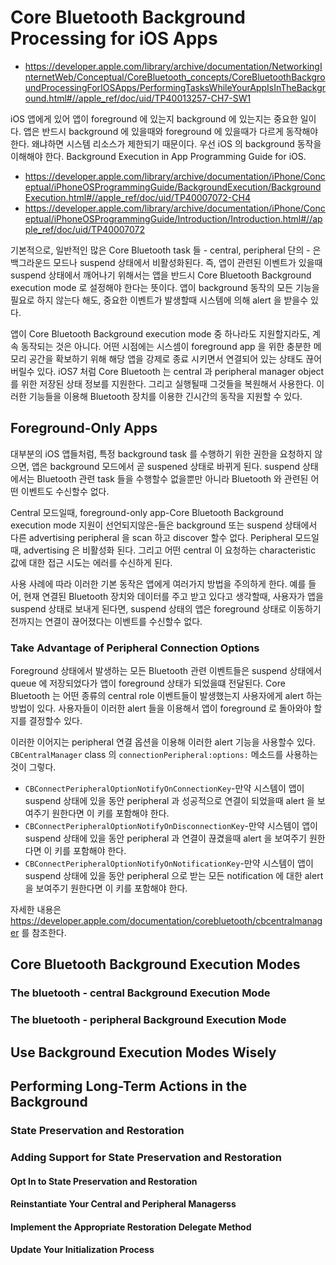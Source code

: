 # Core Bluetooth Background Processing for iOS Apps
- https://developer.apple.com/library/archive/documentation/NetworkingInternetWeb/Conceptual/CoreBluetooth_concepts/CoreBluetoothBackgroundProcessingForIOSApps/PerformingTasksWhileYourAppIsInTheBackground.html#//apple_ref/doc/uid/TP40013257-CH7-SW1

iOS 앱에게 있어 앱이 foreground 에 있는지 background 에 있는지는 중요한 일이다.
앱은 반드시 background 에 있을때와 foreground 에 있을때가 다르게 동작해야 한다.
왜냐하면 시스템 리소스가 제한되기 때문이다.
우선 iOS 의 background 동작을 이해해야 한다.  Background Execution in App Programming Guide for iOS.

- https://developer.apple.com/library/archive/documentation/iPhone/Conceptual/iPhoneOSProgrammingGuide/BackgroundExecution/BackgroundExecution.html#//apple_ref/doc/uid/TP40007072-CH4
- https://developer.apple.com/library/archive/documentation/iPhone/Conceptual/iPhoneOSProgrammingGuide/Introduction/Introduction.html#//apple_ref/doc/uid/TP40007072

기본적으로, 일반적인 많은 Core Bluetooth task 들 - central, peripheral 단의 - 은 백그라운드 모드나 suspend 상태에서 비활성화된다.
즉, 앱이 관련된 이벤트가 있을때 suspend 상태에서 깨어나기 위해서는 앱을 반드시 Core Bluetooth Background execution mode 로 설정해야 한다는 뜻이다.
앱이 background 동작의 모든 기능을 필요로 하지 않는다 해도, 중요한 이벤트가 발생할때 시스템에 의해 alert 을 받을수 있다.

앱이 Core Bluetooth Background execution mode 중 하나라도 지원할지라도,
계속 동작되는 것은 아니다.
어떤 시점에는 시스셈이 foreground app 을 위한 충분한 메모리 공간을 확보하기 위해 해당 앱을 강제로 종료 시키면서 연결되어 있는 상태도 끊어 버릴수 있다.
iOS7 처럼 Core Bluetooth 는 central 과 peripheral manager object 를 위한 저장된 상태 정보를 지원한다.
그리고 실행될때 그것들을 복원해서 사용한다.
이러한 기능들을 이용해 Bluetooth 장치를 이용한 긴시간의 동작을 지원할 수 있다.

## Foreground-Only Apps

대부분의 iOS 앱들처럼, 특정 background task 를 수행하기 위한 권한을 요청하지 않으면,
앱은 background 모드에서 곧 suspened 상태로 바뀌게 된다.
suspend 상태에서는 Bluetooth 관련 task 들을 수행할수 없을뿐만 아니라 Bluetooth 와 관련된 어떤 이벤트도 수신할수 없다.

Central 모드일때, foreground-only app-Core Bluetooth Background execution mode 지원이 선언되지않은-들은 background 또는 suspend 상태에서 다른 advertising peripheral 을 scan 하고 discover 할수 없다.
Peripheral 모드일때, advertising 은 비활성화 된다. 그리고 어떤 central 이 요청하는 characteristic 값에 대한 접근 시도는 에러를 수신하게 된다.

사용 사례에 따라 이러한 기본 동작은 앱에게 여러가지 방법을 주의하게 한다.
예를 들어, 현재 연결된 Bluetooth 장치와 데이터를 주고 받고 있다고 생각할때,
사용자가 앱을 suspend 상태로 보내게 된다면,
suspend 상태의 앱은 foreground 상태로 이동하기 전까지는 연결이 끊어졌다는 이벤트를 수신할수 없다.

### Take Advantage of Peripheral Connection Options
Foreground 상태에서 발생하는 모든 Bluetooth 관련 이벤트들은 suspend 상태에서 queue 에 저장되었다가 앱이 foreground 상태가 되었을떄 전달된다.
Core Bluetooth 는 어떤 종류의 central role 이벤트들이 발생했는지 사용자에게 alert 하는 방법이 있다.
사용자들이 이러한 alert 들을 이용해서 앱이 foreground 로 돌아와야 할지를 결정할수 있다.

이러한 이어지는 peripheral 연결 옵션을 이용해 이러한 alert 기능을 사용할수 있다.
`CBCentralManager` class 의 `connectionPeripheral:options:` 메소드를 사용하는 것이 그렇다.

- `CBConnectPeripheralOptionNotifyOnConnectionKey`-만약 시스템이 앱이 suspend 상태에 있을 동안 peripheral 과 성공적으로 연결이 되었을때 alert 을 보여주기 원한다면 이 키를 포함해야 한다.
- `CBConnectPeripheralOptionNotifyOnDisconnectionKey`-만약 시스템이 앱이 suspend 상태에 있을 동안 peripheral 과 연결이 끊겼을때 alert 을 보여주기 원한다면 이 키를 포함해야 한다.
- `CBConnectPeripheralOptionNotifyOnNotificationKey`-만약 시스템이 앱이 suspend 상태에 있을 동안 peripheral 으로 받는 모든 notification 에 대한 alert 을 보여주기 원한다면 이 키를 포함해야 한다.

자세한 내용은 https://developer.apple.com/documentation/corebluetooth/cbcentralmanager 를 참조한다.

## Core Bluetooth Background Execution Modes

### The bluetooth - central Background Execution Mode

### The bluetooth - peripheral Background Execution Mode


## Use Background Execution Modes Wisely


## Performing Long-Term Actions in the Background

### State Preservation and Restoration

### Adding Support for State Preservation and Restoration

#### Opt In to State Preservation and Restoration

#### Reinstantiate Your Central and Peripheral Managerss

#### Implement the Appropriate Restoration Delegate Method

#### Update Your Initialization Process
